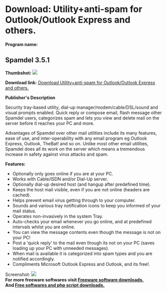 # Download: Utility+anti-spam for Outlook/Outlook Express and others.

**Program name:**

## Spamdel 3.5.1

  
**Thumbshot:** ![](http://www.freewarefiles.com/screenshot/spamdel_md.gif)   
  
**Download link:** [Download Utility+anti-spam for Outlook/Outlook Express and others.](http://freesoftwares.boysofts.com/Spamdel_program_9244.html)  
  


**Publisher's Description**  
  


Security tray-based utility, dial-up manager/modem/cable/DSL/sound and visual prompts enabled. Quick reply or compose email, flash message other Spamdel users, categorizes spam and lets you view and delete mail on the server before it reaches your PC and more. 

Advantages of Spamdel over other mail utilities include its many features, ease of use, and inter-operability with any email program eg Outlook Express, Outlook, TheBat! and so on. Unlike most other email utilities, Spamdel does all its work on the server which means a tremendous increase in safety against virus attacks and spam.

**Features:**

  * Optionally only goes online if you are at your PC. 
  * Works with Cable/ISDN and/or Dial-Up server. 
  * Optionally dial-up desired host (and hangup after predefined time). 
  * Keeps the host mail visible, even if you are not online (headers are cached). 
  * Helps prevent email virus getting through to your computer. 
  * Sounds and various tray notification icons to keep you informed of your mail status. 
  * Operates non-invasively in the system Tray. 
  * Auto-checks your email whenever you go online, and at predefined intervals whilst you are online. 
  * You can view the message contents even though the message is not on your PC! 
  * Post a 'quick reply' to the mail even though its not on your PC (saves loading up your PC with unneeded messages). 
  * When mail is available it is categorized into spam types and you are notified accordingly. 
  * Compliments Microsoft Outlook Express and Outlook, and its free!. 

  
  
Screenshot: ![](http://www.freewarefiles.com/screenshot/spamdel.gif)   
**For more freeware softwares visit [Freeware software downloads.](http://freesoftwares.boysofts.com/)**   
**And [Free softwares and php script downloads.](http://www.boysofts.com/)**
